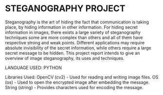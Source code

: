 # STEGANOGRAPHY PROJECT

Steganography is the art of hiding the fact that communication is taking place, by hiding information in other information. For hiding secret information in images, there exists a large variety of steganography techniques some are more complex than others and all of them have respective strong and weak points. Different applications may require absolute invisibility of the secret information, while others require a large secret message to be hidden. This project report intends to give an overview of image steganography, its uses and techniques.

LANGUAGE USED: PYTHON

Libraries Used:
OpenCV (cv2) - Used for reading and writing image files. 
OS (os) - Used to open the encrypted image after embedding the message.
String (string) - Provides characters used for encoding the message. 


